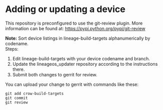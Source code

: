 # Adding or updating a device

This repository is preconfigured to use the git-review plugin. More information can be found at:
https://pypi.python.org/pypi/git-review

**Note:** Sort device listings in lineage-build-targets alphanumerically by codename.  
Steps:  
1. Edit lineage-build-targets with your device codename and branch.  
2. Update the lineageos_updater repository according to the instructions there.  
3. Submit both changes to gerrit for review.  

You can upload your change to gerrit with commands like these:

    git add crow-build-targets
    git commit
    git review
